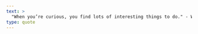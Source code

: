 ```yaml
---
text: >
  "When you’re curious, you find lots of interesting things to do." - Walt Disney
type: quote
---
```

